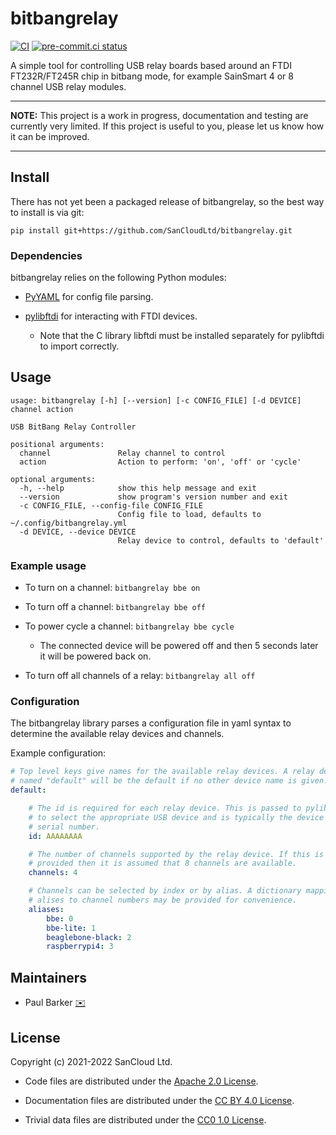 <!--
Copyright (c) 2021-2022 SanCloud Ltd
SPDX-License-Identifier: CC-BY-4.0
-->

# bitbangrelay

[![CI](https://github.com/SanCloudLtd/bitbangrelay/actions/workflows/ci.yml/badge.svg)](https://github.com/SanCloudLtd/bitbangrelay/actions/workflows/ci.yml)
[![pre-commit.ci status](https://results.pre-commit.ci/badge/github/SanCloudLtd/bitbangrelay/dev.svg)](https://results.pre-commit.ci/latest/github/SanCloudLtd/bitbangrelay/dev)

A simple tool for controlling USB relay boards
based around an FTDI FT232R/FT245R chip in bitbang mode,
for example SainSmart 4 or 8 channel USB relay modules.

---

**NOTE:** This project is a work in progress,
documentation and testing are currently very limited.
If this project is useful to you,
please let us know how it can be improved.

---

## Install

There has not yet been a packaged release of bitbangrelay,
so the best way to install is via git:

```
pip install git+https://github.com/SanCloudLtd/bitbangrelay.git
```

### Dependencies

bitbangrelay relies on the following Python modules:

* [PyYAML](https://pypi.org/project/PyYAML/)
  for config file parsing.

* [pylibftdi](https://pypi.org/project/pylibftdi/)
  for interacting with FTDI devices.

  * Note that the C library libftdi must be installed separately
    for pylibftdi to import correctly.

## Usage

```
usage: bitbangrelay [-h] [--version] [-c CONFIG_FILE] [-d DEVICE] channel action

USB BitBang Relay Controller

positional arguments:
  channel               Relay channel to control
  action                Action to perform: 'on', 'off' or 'cycle'

optional arguments:
  -h, --help            show this help message and exit
  --version             show program's version number and exit
  -c CONFIG_FILE, --config-file CONFIG_FILE
                        Config file to load, defaults to ~/.config/bitbangrelay.yml
  -d DEVICE, --device DEVICE
                        Relay device to control, defaults to 'default'
```

### Example usage

* To turn on a channel: `bitbangrelay bbe on`

* To turn off a channel: `bitbangrelay bbe off`

* To power cycle a channel: `bitbangrelay bbe cycle`
  * The connected device will be powered off and then
    5 seconds later it will be powered back on.

* To turn off all channels of a relay: `bitbangrelay all off`

### Configuration

The bitbangrelay library parses a configuration file in yaml syntax
to determine the available relay devices and channels.

Example configuration:

```yaml
# Top level keys give names for the available relay devices. A relay device
# named "default" will be the default if no other device name is given.
default:

    # The id is required for each relay device. This is passed to pylibftdi
    # to select the appropriate USB device and is typically the device's
    # serial number.
    id: AAAAAAAA

    # The number of channels supported by the relay device. If this is not
    # provided then it is assumed that 8 channels are available.
    channels: 4

    # Channels can be selected by index or by alias. A dictionary mapping
    # alises to channel numbers may be provided for convenience.
    aliases:
        bbe: 0
        bbe-lite: 1
        beaglebone-black: 2
        raspberrypi4: 3
```

## Maintainers

* Paul Barker
  [:envelope:](mailto:paul.barker@sancloud.com)

## License

Copyright (c) 2021-2022 SanCloud Ltd.

* Code files are distributed under the
  [Apache 2.0 License](https://tldrlegal.com/license/apache-license-2.0-(apache-2.0)).

* Documentation files are distributed under the
  [CC BY 4.0 License](https://tldrlegal.com/license/creative-commons-attribution-4.0-international-(cc-by-4)).

* Trivial data files are distributed under the
  [CC0 1.0 License](https://tldrlegal.com/license/creative-commons-cc0-1.0-universal).
